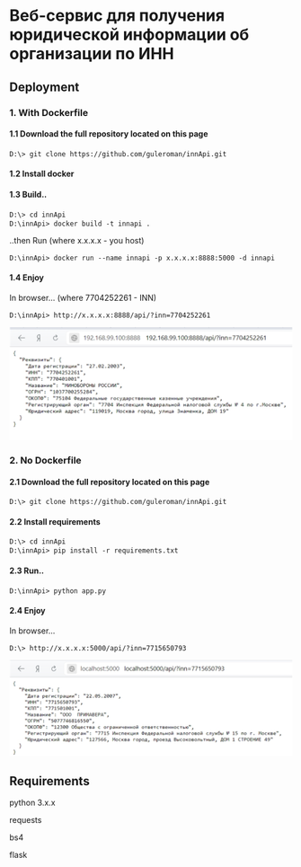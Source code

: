 # Веб-сервис для получения юридической информации об организации по ИНН

## Deployment
### 1. With Dockerfile
#### 1.1 Download the full repository located on this page
```
D:\> git clone https://github.com/guleroman/innApi.git
```
#### 1.2 Install docker
#### 1.3 Build.. 

```
D:\> cd innApi
D:\innApi> docker build -t innapi .
```

..then Run (where x.x.x.x - you host)

```
D:\innApi> docker run --name innapi -p x.x.x.x:8888:5000 -d innapi 
```

#### 1.4 Enjoy

In browser... (where 7704252261 - INN)
```
D:\innApi> http://x.x.x.x:8888/api/?inn=7704252261
```
![img](/img/img1.jpg)



### 2. No Dockerfile
#### 2.1 Download the full repository located on this page
```
D:\> git clone https://github.com/guleroman/innApi.git
```
#### 2.2 Install requirements

```
D:\> cd innApi
D:\innApi> pip install -r requirements.txt 
```

#### 2.3 Run..

```
D:\innApi> python app.py 
```

#### 2.4 Enjoy

In browser...  
```
D:\> http://x.x.x.x:5000/api/?inn=7715650793
```
![img](/img/img2.jpg)

## Requirements
python 3.x.x

requests

bs4

flask

